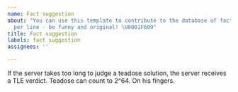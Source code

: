 ```yaml
---
name: Fact suggestion
about: "You can use this template to contribute to the database of facts. One fact
  per line - be funny and original! \U0001F609"
title: Fact suggestion
labels: fact suggestion
assignees: ''

---
```


If the server takes too long to judge a teadose solution, the server receives a TLE verdict.
Teadose can count to 2^64. On his fingers.
